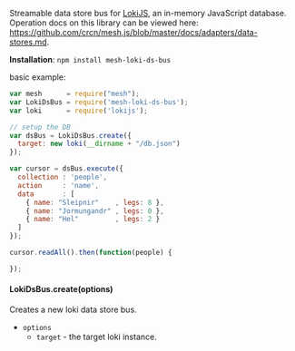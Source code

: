 Streamable data store bus for [LokiJS](http://lokijs.org/#/), an in-memory JavaScript database. Operation docs on this library can be viewed here: https://github.com/crcn/mesh.js/blob/master/docs/adapters/data-stores.md.

**Installation**: `npm install mesh-loki-ds-bus`

basic example:

```javascript
var mesh      = require("mesh");
var LokiDsBus = require('mesh-loki-ds-bus');
var loki      = require('lokijs');

// setup the DB
var dsBus = LokiDsBus.create({
  target: new loki(__dirname + "/db.json")
});

var cursor = dsBus.execute({
  collection : 'people',
  action     : 'name',
  data       : [
    { name: "Sleipnir"    , legs: 8 },
    { name: "Jormungandr" , legs: 0 },
    { name: "Hel"         , legs: 2 }
  ]
});

cursor.readAll().then(function(people) {

});
```

#### LokiDsBus.create(options)

Creates a new loki data store bus.

- `options`
  - `target` - the target loki instance.

  
